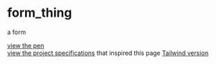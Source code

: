# form_thing
a form  
  
[view the pen](https://codepen.io/11sies/full/gOgRyqJ)  
[view the project specifications](https://www.freecodecamp.org/learn/responsive-web-design/responsive-web-design-projects/build-a-survey-form) that inspired this page   [Tailwind version](https://github.com/11sies/tw_form_thing)
